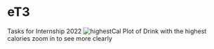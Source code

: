 # eT3
Tasks for Internship 2022
![highestCal](https://user-images.githubusercontent.com/50055957/181862904-3170311f-4d59-4cc7-8bc1-254398d5d49d.png)
Plot of Drink with the highest calories zoom in to see more clearly
